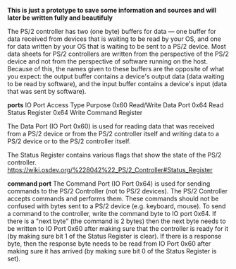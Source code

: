 **This is just a prototype to save some information and sources and will later be written fully and beautifuly**


The PS/2 controller has two (one byte) buffers for data — one buffer for data received from devices that is waiting to be read by your OS, and one for data written by your OS that is waiting to be sent to a PS/2 device. Most data sheets for PS/2 controllers are written from the perspective of the PS/2 device and not from the perspective of software running on the host. Because of this, the names given to these buffers are the opposite of what you expect: the output buffer contains a device's output data (data waiting to be read by software), and the input buffer contains a device's input (data that was sent by software).


**ports**
IO Port	Access Type	Purpose
0x60	Read/Write	Data Port
0x64	Read	Status Register
0x64	Write	Command Register

The Data Port (IO Port 0x60) is used for reading data that was received from a PS/2 device or from the PS/2 controller itself and writing data to a PS/2 device or to the PS/2 controller itself.

The Status Register contains various flags that show the state of the PS/2 controller.
https://wiki.osdev.org/%228042%22_PS/2_Controller#Status_Register

**command port**
The Command Port (IO Port 0x64) is used for sending commands to the PS/2 Controller (not to PS/2 devices).
The PS/2 Controller accepts commands and performs them. These commands should not be confused with bytes sent to a PS/2 device (e.g. keyboard, mouse).
To send a command to the controller, write the command byte to IO port 0x64. If there is a "next byte" (the command is 2 bytes) then the next byte needs to be written to IO Port 0x60 after making sure that the controller is ready for it (by making sure bit 1 of the Status Register is clear). If there is a response byte, then the response byte needs to be read from IO Port 0x60 after making sure it has arrived (by making sure bit 0 of the Status Register is set).